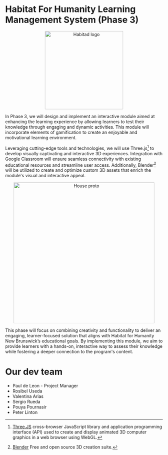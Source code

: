 # Habitat For Humanity Learning Management System (Phase 3)
<p align="center"> 
     <img src="https://github.com/user-attachments/assets/11158c16-9981-4745-b81d-9f8b54b01c60" alt="Habitad logo" alt="" width="250">
</p>

In Phase 3, we will design and implement an interactive module aimed at enhancing the learning experience by 
allowing learners to test their knowledge through engaging and dynamic activities. This module will incorporate 
elements of gamification to create an enjoyable and motivational learning environment.

Leveraging cutting-edge tools and technologies, we will use Three.js[^1] to develop visually captivating and interactive 
3D experiences. Integration with Google Classroom will ensure seamless connectivity with existing educational resources 
and streamline user access. Additionally, Blender[^2] will be utilized to create and optimize custom 3D assets that enrich 
the module's visual and interactive appeal.
<p align="center"> 
     <img src="https://github.com/user-attachments/assets/3e1a259c-2b35-4c8e-a420-16a90adcc124" alt="House proto" alt="" width="450">
</p>


This phase will focus on combining creativity and functionality to deliver an engaging, learner-focused solution that 
aligns with Habitat for Humanity New Brunswick’s educational goals. By implementing this module, we aim to provide learners 
with a hands-on, interactive way to assess their knowledge while fostering a deeper connection to the program's content.


# Our dev team
- Paul de Leon - Project Manager
- Rosibel Useda
- Valentina Arias
- Sergio Rueda
- Pouya Pournasir
- Peter Linton

[^1]:[Three.JS](https://threejs.org/) cross-browser JavaScript library and application programming interface (API) used to create and display animated 3D computer graphics in a web browser using WebGL.
[^2]:[Blender](https://www.blender.org/) Free and open source 3D creation suite.
